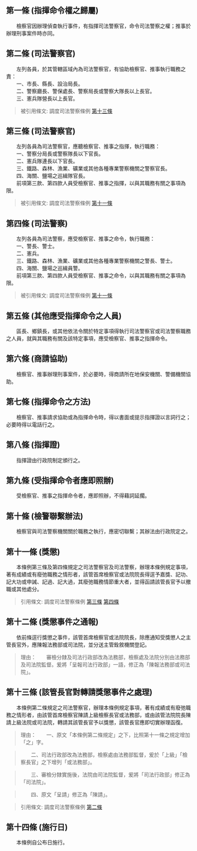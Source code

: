 第一條 (指揮命令權之歸屬)
-------------------------
　　檢察官因辦理偵查執行事件，有指揮司法警察官，命令司法警察之權；推事於辦理刑事案件時亦同。  


第二條 (司法警察官)
-------------------
　　左列各員，於其管轄區域內為司法警察官，有協助檢察官、推事執行職務之責：  
　　一、市長、縣長、設治局長。  
　　二、警察廳長、警保處長、警察局長或警察大隊長以上長官。  
　　三、憲兵隊營長以上長官。  
> 被引用條文: 調度司法警察條例 [第十三條](../../內政/警政/調度司法警察條例.md#第十三條-該管長官對轉請獎懲事件之處理)



第三條 (司法警察官)
-------------------
　　左列各員為司法警察官，應聽檢察官、推事之指揮，執行職務：  
　　一、警察分局長或警察隊長以下官長。  
　　二、憲兵隊連長以下官長。  
　　三、鐵路、森林、漁業、礦業或其他各種專業警察機關之警察官長。  
　　四、海關、鹽場之巡緝隊官長。  
　　前項第三款、第四款人員受檢察官、推事之指揮，以與其職務有關之事項為限。  
> 被引用條文: 調度司法警察條例 [第十一條](../../內政/警政/調度司法警察條例.md#第十一條-獎懲)



第四條 (司法警察)
-----------------
　　左列各員為司法警察，應受檢察官、推事之命令，執行職務：  
　　一、警長、警士。  
　　二、憲兵。  
　　三、鐵路、森林、漁業、礦業或其他各種專業警察機關之警長、警士。  
　　四、海關、鹽場之巡緝員警。  
　　前項第三款、第四款人員受檢察官、推事之命令，以與其職務有關之事項為限。  
> 被引用條文: 調度司法警察條例 [第十一條](../../內政/警政/調度司法警察條例.md#第十一條-獎懲)



第五條 (其他應受指揮命令之人員)
-------------------------------
　　區長、鄉鎮長，或其他依法令關於特定事項得執行司法警察官或司法警察職務之人員，就與其職務有關及該特定事項，應受檢察官、推事之指揮命令。  


第六條 (商請協助)
-----------------
　　檢察官、推事辦理刑事案件，於必要時，得商請所在地保安機關、警備機關協助。  


第七條 (指揮命令之方法)
-----------------------
　　檢察官、推事請求協助或為指揮命令時，得以書面或提示指揮證以言詞行之；必要時得以電話行之。  


第八條 (指揮證)
---------------
　　指揮證由行政院制定頒行之。  


第九條 (受指揮命令者應即照辦)
-----------------------------
　　受檢察官、推事之指揮命令者，應即照辦，不得藉詞延擱。  


第十條 (檢警聯繫辦法)
---------------------
　　檢察官與司法警察機關關於職務之執行，應密切聯繫；其辦法由行政院定之。  


第十一條 (獎懲)
---------------
　　本條例第三條及第四條規定之司法警察官及司法警察，辦理本條例規定事項，著有成績或有廢弛職務之情形者，該管首席檢察官或法院院長得逕予嘉獎、記功、記大功或申誡、記過、記大過，其廢弛職務情節重大者，並得函請該管長官予以撤職或其他處分。  
> 引用條文: 調度司法警察條例 [第三條](../../內政/警政/調度司法警察條例.md#第三條-司法警察官) [第四條](../../內政/警政/調度司法警察條例.md#第四條-司法警察)



第十二條 (獎懲事件之通報)
-------------------------
　　依前條逕行獎懲之事件，該管首席檢察官或法院院長，除應通知受獎懲人之主管長官外，應陳報法務部或司法院，並分送主管銓敘機關登記。  
> 理由：　　審檢分隸及司法行政部改為法務部，檢察處及法院分別由法務部及司法院監督。爰將「呈報司法行政部」一語，修正為「陳報法務部或司法院」。



第十三條 (該管長官對轉請獎懲事件之處理)
---------------------------------------
　　本條例第二條規定之司法警察官，辦理本條例規定事項，著有成績或有廢弛職務之情形者，由該管首席檢察官陳請上級檢察長官或法務部，或由該管法院院長陳請上級法院或司法院，轉請其該管長官予以獎懲，該管長官應即切實辦理函復。  
> 理由：　　一、原文「本條例第二條規定」之下，比照第十一條之規定增加「之」字。

> 　　二、司法行政部改為法務部，檢察處由法務部監督，爰於「上級」「檢察長官」之下增列「或法務部」。

> 　　三、審檢分隸實施後，法院由司法院監督，爰將「司法行政部」修正為「司法院」。

> 　　四、原文「呈請」修正為「陳請」。

> 引用條文: 調度司法警察條例 [第二條](../../內政/警政/調度司法警察條例.md#第二條-司法警察官)



第十四條 (施行日)
-----------------
　　本條例自公布日施行。